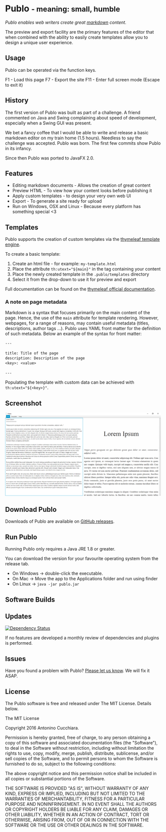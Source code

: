 Publo <small>- meaning: small, humble</small>
=============================================

*Publo enables web writers create great [markdown][markdownspec] content.*

The preview and export facility are the primary features of the editor that when combined with
the ability to easily create templates allow you to design a unique user experience.

Usage
-----

Publo can be operated via the function keys.

F1  - Load this page
F7  - Export the site
F11 - Enter full screen mode (Escape to exit it)

History
-------

The first version of Publo was built as part of a challenge. A friend commented on Java and Swing complaining about speed of development, especially when a Swing GUI was present.

We bet a fancy coffee that I would be able to write and release a basic markdown editor on my train home (1.5 hours). Needless to say the challenge was accepted. Publo was born. The first few commits show Publo in its infancy.

Since then Publo was ported to JavaFX 2.0.

Features
--------

* Editing markdown documents - Allows the creation of great content
* Preview HTML - To view how your content looks before publishing it
* Apply custom templates - to design your very own web UI
* Export - To generate a site ready for upload
* Run on Windows, OSX and Linux - Because every platform has something special <3

Templates 
---------

Publo supports the creation of custom templates via the [thymeleaf template engine][thymeleaf].

To create a basic template:

1. Create an html file - for example: `my-template.html`
2. Place the attribute `th:utext="${main}"` in the tag containing your content
3. Place the newly created template in the `.publo/templates` directory
4. Select it from the drop-down to use it for preview and export

Full documentation can be found on the [thymeleaf official documentation][thymeleafdocs].

### A note on page metadata ###

Markdown is a syntax that focuses primarily on the main content of the page.
Hence, the use of the `main` attribute for template rendering.
However, webpages, for a range of reasons, may contain useful metadata (titles, descriptions, author tags ...).
Publo uses YAML front matter for the definition of such metadata.
Below an example of the syntax for front matter:

```
---

title: Title of the page
description: Description of the page
<key>: <value>

---
```

Populating the template with custom data  can be achieved with `th:utext="${<key>}"`. 

Screenshot
----------

![Publo](https://raw.githubusercontent.com/AntoCuc/Publo/master/publo.png)

Download Publo
--------------

Downloads of Publo are available on [GitHub releases](https://github.com/AntoCuc/Publo/releases).

Run Publo
-----------

Running Publo only requires a Java JRE 1.8 or greater.

You can download the version for your favourite operating system from the release tab.

* On Windows -> double-click the executable.
* On Mac -> Move the app to the Applications folder and run using finder
* On Linux -> `java -jar publo.jar`

Software Builds
---------------

Updates
-------

[![Dependency Status](https://www.versioneye.com/user/projects/5808c4f0d65a77002f5eab5c/badge.svg?style=flat-square)](https://www.versioneye.com/user/projects/5808c4f0d65a77002f5eab5c)

If no features are developed a monthly review of dependencies and plugins is 
performed.

Issues
------

Have you found a problem with Publo? [Please let us know](https://github.com/AntoCuc/Publo/issues). We will fix it ASAP.

License
-------

The Publo software is free and released under The MIT License. Details below.

The MIT License 

Copyright 2016 Antonino Cucchiara. 

Permission is hereby granted, free of charge, to any person obtaining a copy of this software and associated documentation files (the "Software"), to deal in the Software without restriction, including without limitation the rights to use, copy, modify, merge, publish, distribute, sublicense, and/or sell copies of the Software, and to permit persons to whom the Software is furnished to do so, subject to the following conditions: 

The above copyright notice and this permission notice shall be included in all copies or substantial portions of the Software. 

THE SOFTWARE IS PROVIDED "AS IS", WITHOUT WARRANTY OF ANY KIND, EXPRESS OR IMPLIED, INCLUDING BUT NOT LIMITED TO THE WARRANTIES OF MERCHANTABILITY, FITNESS FOR A PARTICULAR PURPOSE AND NONINFRINGEMENT. IN NO EVENT SHALL THE AUTHORS OR COPYRIGHT HOLDERS BE LIABLE FOR ANY CLAIM, DAMAGES OR OTHER LIABILITY, WHETHER IN AN ACTION OF CONTRACT, TORT OR OTHERWISE, ARISING FROM, OUT OF OR IN CONNECTION WITH THE SOFTWARE OR THE USE OR OTHER DEALINGS IN THE SOFTWARE. 

[markdownspec]: http://spec.commonmark.org/0.27/ "Publo markdown spec."
[thymeleaf]: http://www.thymeleaf.org/index.html "Thymeleaf official website."
[thymeleafdocs]: http://www.thymeleaf.org/doc/tutorials/3.0/usingthymeleaf.html
